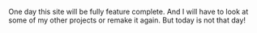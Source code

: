 ---
---

One day this site will be fully feature complete. And I will have to look at some of my other projects or remake it again. But today is not that day!
